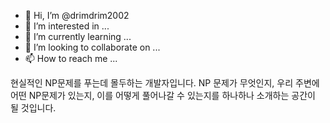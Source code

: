 - 👋 Hi, I’m @drimdrim2002
- 👀 I’m interested in ...
- 🌱 I’m currently learning ...
- 💞️ I’m looking to collaborate on ...
- 📫 How to reach me ...

<!---
drimdrim2002/drimdrim2002 is a ✨ special ✨ repository because its `README.md` (this file) appears on your GitHub profile.
You can click the Preview link to take a look at your changes.
--->

현실적인 NP문제를 푸는데 몰두하는 개발자입니다. 
NP 문제가 무엇인지, 우리 주변에 어떤 NP문제가 있는지, 이를 어떻게 풀어나갈 수 있는지를 하나하나 소개하는 공간이 될 것입니다.
